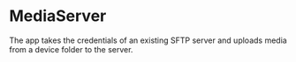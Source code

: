 # MediaServer
The app takes the credentials of an existing SFTP server and uploads media from a device folder to the server.

